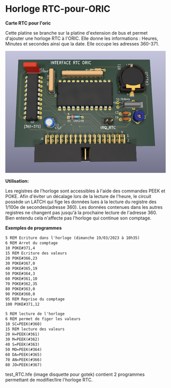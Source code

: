 # Horloge RTC-pour-ORIC
__Carte RTC pour l'oric__

Cette platine se branche sur la platine d'extension de bus et permet d'ajouter une horloge RTC à l'ORIC.
Elle donne les informations : Heures, Minutes et secondes ainsi que la date.
Elle occupe les adresses 360-371.

![Platine d'extension](./Interface_RTC_3D.png?raw=true "Optional Title")

__Utilisation:__

Les registres de l'horloge sont accessibles à l'aide des commandes PEEK et POKE.
Afin d'éviter un décalage lors de la lecture de l'heure, le circuit possède un LATCH qui fige les données lues à la lecture du registre des 1/100e de secondes(adresse 360). Les données contenues dans les autres registres ne changent pas jusqu'à la prochaine lecture de l'adresse 360. Bien entendu cela n'affecte pas l'horloge qui continue son comptage.

**Exemples de programmes**

```
5 REM Ecriture dans l'horloge (dimanche 19/03/2023 à 10h35)
6 REM Arret du comptage
10 POKE#371,4
15 REM Ecriture des valeurs
20 POKE#366,23
30 POKE#367,0
40 POKE#365,19
50 POKE#364,3
60 POKE#361,10
70 POKE#362,35
80 POKE#363,0
90 POKE#360,0
95 REM Reprise du comptage
100 POKE#371,12
```





```
5 REM lecture de l'horloge
6 REM permet de figer les valeurs
10 SC=PEEK(#360)
15 REM lecture des valeurs
20 H=PEEK(#361)
30 M=PEEK(#362)
40 S=PEEK(#363)
50 MO=PEEK(#364)
60 DA=PEEK(#365)
70 AN=PEEK(#366)
80 JO=PEEK(#367)
```




test_RTC.hfe (image disquette pour gotek) contient 2 programmes permettant de modifier/lire l'horloge RTC.

